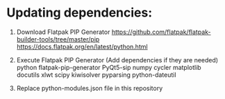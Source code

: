 # Updating dependencies:
1) Download Flatpak PIP Generator
https://github.com/flatpak/flatpak-builder-tools/tree/master/pip
https://docs.flatpak.org/en/latest/python.html


2) Execute Flatpak PIP Generator (Add dependencies if they are needed)
python flatpak-pip-generator PyQt5-sip numpy cycler matplotlib docutils xlwt scipy kiwisolver pyparsing python-dateutil

3) Replace python-modules.json file in this repository
